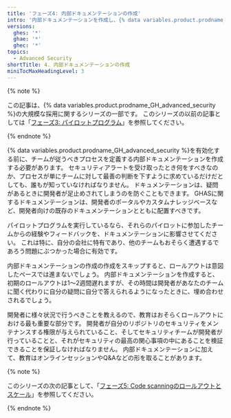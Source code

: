 ```yaml
---
title: 'フェーズ4: 内部ドキュメンテーションの作成'
intro: '内部ドキュメンテーションを作成し、{% data variables.product.prodname_GH_advanced_security %}の利用者に伝えてください。'
versions:
  ghes: '*'
  ghae: '*'
  ghec: '*'
topics:
  - Advanced Security
shortTitle: 4. 内部ドキュメンテーションの作成
miniTocMaxHeadingLevel: 3
---
```


{% note %}

この記事は、{% data variables.product.prodname_GH_advanced_security %}の大規模な採用に関するシリーズの一部です。 このシリーズの以前の記事としては「[フェーズ3: パイロットプログラム](/code-security/adopting-github-advanced-security-at-scale/phase-3-pilot-programs)」を参照してください。

{% endnote %}

{% data variables.product.prodname_GH_advanced_security %}を有効化する前に、チームが従うべきプロセスを定義する内部ドキュメンテーションを作成する必要があります。 セキュリティアラートを受け取ったとき何をすべきなのか、プロセスが単にチームに対して最善の判断を下すように求めているだけだとしても、誰もが知っていなければなりません。 ドキュメンテーションは、疑問があるときに開発者が足止めされてしまうのを防ぐこともできます。 GHASに関するドキュメンテーションは、開発者のポータルやカスタムナレッジベースなど、開発者向けの既存のドキュメンテーションとともに配置すべきです。

パイロットプログラムを実行しているなら、それらのパイロットに参加したチームからの経験やフィードバックを、ドキュメンテーションに影響させてください。 これは特に、自分の会社に特有であり、他のチームもおそらく遭遇するであろう問題にぶつかった場合に有効です。

内部ドキュメンテーションの作成の作成をスキップすると、ロールアウトは意図したペースでは進まないでしょう。 内部ドキュメンテーションを作成すると、初期のロールアウトは1〜2週間遅れますが、その時間は開発者があなたのチームに聞く代わりに自分の疑問に自分で答えられるようになったときに、埋め合わせされるでしょう。

開発者に様々状況で行うべきことを教えるので、教育はおそらくロールアウトにおける最も重要な部分です。 開発者が自分のリポジトリのセキュリティをメンテナンスする権限が与えられていること、そしてセキュリティチームが開発者が行っていることと、それがセキュリティの最高の関心事項の中にあることを検証できることを保証しなければなりません。 内部ドキュメンテーションに加えて、教育はオンラインセッションやQ&Aなどの形を取ることがあります。

{% note %}

このシリーズの次の記事として、「[フェーズ5: Code scanningのロールアウトとスケール](/code-security/adopting-github-advanced-security-at-scale/phase-5-rollout-and-scale-code-scanning)」を参照してください。

{% endnote %}
